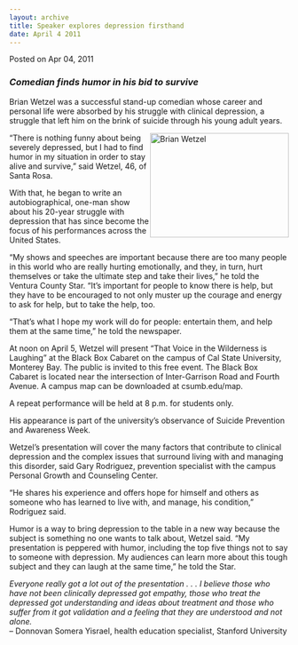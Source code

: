 ```yaml
---
layout: archive
title: Speaker explores depression firsthand
date: April 4 2011
---
```





<span class="date">Posted on Apr 04, 2011    </span>
<h3><em>Comedian finds humor in his bid to survive</em></h3>
<p>Brian Wetzel was a successful stand-up comedian whose career and
personal life were absorbed by his struggle with clinical
depression, a struggle that left him on the brink of suicide
through his young adult years.</p>
<p><img alt="Brian Wetzel" src="http://news.csumb.edu/sites/default/files/65/attachments/news/images/brian_wetzel.jpg" style="float:right; width:250px; height:188px">&#x201C;There is nothing
funny about being severely depressed, but I had to find humor in my
situation in order to stay alive and survive,&#x201D; said Wetzel, 46, of
Santa Rosa.</img></p>
<p>With that, he began to write an autobiographical, one-man show
about his 20-year struggle with depression that has since become
the focus of his performances across the United States.</p>
<p>&#x201C;My shows and speeches are important because there are too many
people in this world who are really hurting emotionally, and they,
in turn, hurt themselves or take the ultimate step and take their
lives,&#x201D; he told the Ventura County Star. &#x201C;It&#x2019;s important for people
to know there is help, but they have to be encouraged to not only
muster up the courage and energy to ask for help, but to take the
help, too.</p>
<p>&#x201C;That&#x2019;s what I hope my work will do for people: entertain them,
and help them at the same time,&#x201D; he told the newspaper.</p>
<p>At noon on April 5, Wetzel will present &#x201C;That Voice in the
Wilderness is Laughing&#x201D; at the Black Box Cabaret on the campus of
Cal State University, Monterey Bay. The public is invited to this
free event. The Black Box Cabaret is located near the intersection
of Inter-Garrison Road and Fourth Avenue. A campus map can be
downloaded at csumb.edu/map.</p>
<p>A repeat performance will be held at 8 p.m. for students
only.</p>
<p>His appearance is part of the university&#x2019;s observance of Suicide
Prevention and Awareness Week.</p>
<p>Wetzel&#x2019;s presentation will cover the many factors that
contribute to clinical depression and the complex issues that
surround living with and managing this disorder, said Gary
Rodriguez, prevention specialist with the campus Personal Growth
and Counseling Center.</p>
<p>&#x201C;He shares his experience and offers hope for himself and others
as someone who has learned to live with, and manage, his
condition,&#x201D; Rodriguez said.</p>
<p>Humor is a way to bring depression to the table in a new way
because the subject is something no one wants to talk about, Wetzel
said. &#x201C;My presentation is peppered with humor, including the top
five things not to say to someone with depression. My audiences can
learn more about this tough subject and they can laugh at the same
time,&#x201D; he told the Star.</p>
<p><em>Everyone really got a lot out of the presentation . . . I
believe those who have not been clinically depressed got empathy,
those who treat the depressed got understanding and ideas about
treatment and those who suffer from it got validation and a feeling
that they are understood and not alone.</em><br>
&#x2013; Donnovan Somera Yisrael, health education specialist, Stanford
University</br></p>





